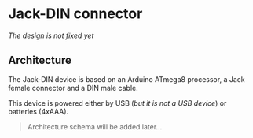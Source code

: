 # Jack-DIN connector

_The design is not fixed yet_

## Architecture

The Jack-DIN device is based on an Arduino ATmega8 processor, a Jack female connector and a DIN male cable.

This device is powered either by USB (_but it is not a USB device_) or batteries (4xAAA).

> Architecture schema will be added later...